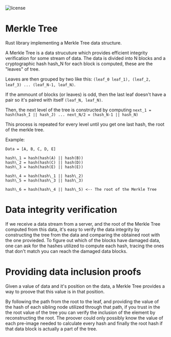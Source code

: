 ![license](https://img.shields.io/github/license/vicentevieytes/merkle-tree)

# Merkle Tree
Rust library implementing a Merkle Tree data structure. 

A Merkle Tree is a data strucuture which provides efficient integrity verification for some stream of data. The data is divided into N blocks and a cryptographic hash hash_N for each block is computed, these are the "leaves" of tree.

Leaves are then grouped by two like this: `(leaf_0 leaf_1), (leaf_2, leaf_3) ... (leaf_N-1, leaf_N)`.

If the ammount of blocks (or leaves) is odd, then the last leaf doesn't have a pair so it's paired with itself `(leaf_N, leaf_N)`.

Then, the next level of the tree is constructed by computing `next_1 = hash(hash_I || hash_J) ... next_N/2 = (hash_N-1 || hash_N)`

This process is repeated for every level until you get one last hash, the root of the merkle tree.

Example:
```
Data = [A, B, C, D, E]  

hash\_1 = hash(hash(A) || hash(B))
hash\_2 = hash(hash(C) || hash(D))
hash\_3 = hash(hash(E) || hash(E))

hash\_4 = hash(hash\_1 || hash\_2)
hash\_5 = hash(hash\_3 || hash\_3)

hash\_6 = hash(hash\_4 || hash\_5) <-- The root of the Merkle Tree
```

# Data integrity verification

If we receive a data stream from a server, and the root of the Merkle Tree computed from this data, it's easy to verify the data integrity by constructing the tree from the data and comparing the obtained root with the one provieded. To figure out which of the blocks have damaged data, one can ask for the hashes utilized to compute each hash, tracing the ones that don't match you can reach the damaged data blocks.

# Providing data inclusion proofs

Given a value of data and it's position on the data, a Merkle Tree provides a way to proove that this value is in that position.

By following the path from the root to the leaf, and providing the value of the hash of each sibling node utilized through that path, if you trust in the the root value of the tree you can verify the inclusion of the element by reconstructing the root. The proover could only possibly know the value of each pre-image needed to calculate every hash and finally the root hash if that data block is actually a part of the tree.
